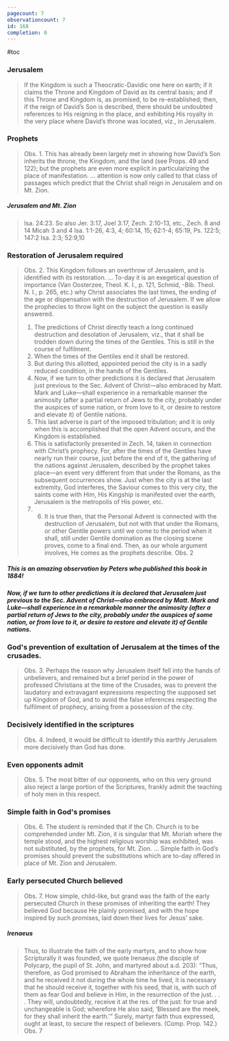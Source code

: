 ```yaml
---
pagecount: 7
observationcount: 7
id: 168
completion: 0
---
```

#toc

### Jerusalem
>If the Kingdom is such a Theocratic-Davidic one here on earth; if it claims the Throne and Kingdom of David as its central basis; and if this Throne and Kingdom is, as promised, to be re-established; then, if the reign of David’s Son is described, there should be undoubted references to His reigning in the place, and exhibiting His royalty in the very place where David’s throne was located, viz., in Jerusalem.
### Prophets
>Obs. 1. This has already been largely met in showing how David’s Son inherits the throne, the Kingdom, and the land (see Props. 49 and 122); but the prophets are even more explicit in particularizing the place of manifestation.
>...
>attention is now only called to that class of passages which predict that the Christ shall reign in Jerusalem and on Mt. Zion.
##### Jerusalem and Mt. Zion
>Isa. 24:23. So also Jer. 3:17, Joel 3:17, Zech. 2:10-13, etc.,
>Zech. 8 and 14
>Micah 3 and 4
>Isa. 1:1-26, 4:3, 4; 60:14, 15; 62:1-4; 65:19,
>Ps. 122:5; 147:2
>Isa. 2:3; 52:9,10
### Restoration of Jerusalem required
>Obs. 2. This Kingdom follows an overthrow of Jerusalem, and is identified with its restoration.
>...
>To-day it is an exegetical question of importance (Van Oosterzee, Theol. K. I., p. 121, Schmid, -Bib. Theol. N. I., p. 265, etc.) why Christ associates the last times, the ending of the age or dispensation with the destruction of Jerusalem. If we allow the prophecies to throw light on the subject the question is easily answered. 
>1. The predictions of Christ directly teach a long continued destruction and desolation of Jerusalem, viz., that it shall be trodden down during the times of the Gentiles. This is still in the course of fulfilment. 
>2. When the times of the Gentiles end it shall be restored. 
>3. But during this allotted, appointed period the city is in a sadly reduced condition, in the hands of the Gentiles. 
>4. Now, if we turn to other predictions it is declared that Jerusalem just previous to the Sec. Advent of Christ—also embraced by Matt. Mark and Luke—shall experience in a remarkable manner the animosity (after a partial return of Jews to the city, probably under the auspices of some nation, or from love to it, or desire to restore and elevate it) of Gentile nations. 
>5. This last adverse is part of the imposed tribulation; and it is only when this is accomplished that the open Advent occurs, and the Kingdom is established. 
>6. This is satisfactorily presented in Zech. 14, taken in connection with Christ’s prophecy. For, after the times of the Gentiles have nearly run their course, just before the end of it, the gathering of the nations against Jerusalem, described by the prophet takes place—an event very different from that under the Romans, as the subsequent occurrences show. Just when the city is at the last extremity, God interferes, the Saviour comes to this very city, the saints come with Him, His Kingship is manifested over the earth, Jerusalem is the metropolis of His power, etc. 
>7. 6. It is true then, that the Personal Advent is connected with the destruction of Jerusalem, but not with that under the Romans, or other Gentile powers until we come to the period when it shall, still under Gentile domination as the closing scene proves, come to a final end. Then, as our whole argument involves, He comes as the prophets describe.
>Obs. 2

##### This is an amazing observation by Peters who published this book in **1884**\!
***Now, if we turn to other predictions it is declared that Jerusalem just previous to the Sec. Advent of Christ—also embraced by Matt. Mark and Luke—shall experience in a remarkable manner the animosity (after a partial return of Jews to the city, probably under the auspices of some nation, or from love to it, or desire to restore and elevate it) of Gentile nations.***

### God's prevention of exultation of Jerusalem at the times of the crusades. 
>Obs. 3. Perhaps the reason why Jerusalem itself fell into the hands of unbelievers, and remained but a brief period in the power of professed Christians at the time of the Crusades, was to prevent the laudatory and extravagant expressions respecting the supposed set up Kingdom of God, and to avoid the false inferences respecting the fulfilment of prophecy, arising from a possession of the city.
### Decisively identified in the scriptures
>Obs. 4. Indeed, it would be difficult to identify this earthly Jerusalem more decisively than God has done.
### Even opponents admit
>Obs. 5. The most bitter of our opponents, who on this very ground also reject a large portion of the Scriptures, frankly admit the teaching of holy men in this respect.
### Simple faith in God's promises
>Obs. 6. The student is reminded that if the Ch. Church is to be comprehended under Mt. Zion, it is singular that Mt. Moriah where the temple stood, and the highest religious worship was exhibited, was not substituted, by the prophets, for Mt. Zion.
>...
>Simple faith in God’s promises should prevent the substitutions which are to-day offered in place of Mt. Zion and Jerusalem.
### Early persecuted Church believed
>Obs. 7. How simple, child-like, but grand was the faith of the early persecuted Church in these promises of inheriting the earth! They believed God because He plainly promised, and with the hope inspired by such promises, laid down their lives for Jesus’ sake.
##### Irenaeus
>Thus, to illustrate the faith of the early martyrs, and to show how Scripturally it was founded, we quote Irenaeus (the disciple of Polycarp, the pupil of St. John, and martyred about a.d. 203): “Thus, therefore, as God promised to Abraham the inheritance of the earth, and he received it not during the whole time he lived, it is necessary that he should receive it, together with his seed, that is, with such of them as fear God and believe in Him, in the resurrection of the just. . . . They will, undoubtedly, receive it at the res. of the just: for true and unchangeable is God; wherefore He also said, ‘Blessed are the meek, for they shall inherit the earth.’” Surely, martyr faith thus expressed, ought at least, to secure the respect of believers. (Comp. Prop. 142.)
>Obs. 7